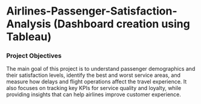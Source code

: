 # Airlines-Passenger-Satisfaction-Analysis (Dashboard creation using Tableau)
### Project Objectives
The main goal of this project is to understand passenger demographics and their satisfaction levels, identify the best and worst service areas, and measure how delays and flight operations affect the travel experience. It also focuses on tracking key KPIs for service quality and loyalty, while providing insights that can help airlines improve customer experience.
